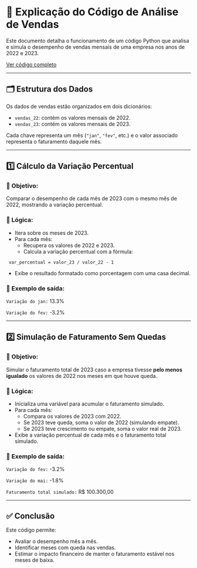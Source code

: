 # 📘 Explicação do Código de Análise de Vendas

Este documento detalha o funcionamento de um código Python que analisa e simula o desempenho de vendas mensais de uma empresa nos anos de 2022 e 2023.

[Ver código completo](/exercicios/ex005.py)

---

## 🗂️ Estrutura dos Dados

Os dados de vendas estão organizados em dois dicionários:
- `vendas_22`: contém os valores mensais de 2022.
- `vendas_23`: contém os valores mensais de 2023.

Cada chave representa um mês (`"jan"`, `"fev"`, etc.) e o valor associado representa o faturamento daquele mês.

---

## 1️⃣ Cálculo da Variação Percentual

### 🎯 Objetivo:
Comparar o desempenho de cada mês de 2023 com o mesmo mês de 2022, mostrando a variação percentual.

### 🧠 Lógica:
- Itera sobre os meses de 2023.
- Para cada mês:
  - Recupera os valores de 2022 e 2023.
  - Calcula a variação percentual com a fórmula:


` var_percentual = valor_23 / valor_22 - 1`


- Exibe o resultado formatado como porcentagem com uma casa decimal.

### 📌 Exemplo de saída:

`Variação do jan:` 13.3% 

`Variação do fev:` -3.2%

---

## 2️⃣ Simulação de Faturamento Sem Quedas

### 🎯 Objetivo:
Simular o faturamento total de 2023 caso a empresa tivesse **pelo menos igualado** os valores de 2022 nos meses em que houve queda.

### 🧠 Lógica:
- Inicializa uma variável para acumular o faturamento simulado.
- Para cada mês:
  - Compara os valores de 2023 com 2022.
  - Se 2023 teve queda, soma o valor de 2022 (simulando empate).
  - Se 2023 teve crescimento ou empate, soma o valor real de 2023.
- Exibe a variação percentual de cada mês e o faturamento total simulado.

### 📌 Exemplo de saída:

`Variação do fev:` -3.2% 

`Variação do mai:` -1.8% 

`Faturamento total simulado:` R$ 100.300,00

---

## ✅ Conclusão

Este código permite:
- Avaliar o desempenho mês a mês.
- Identificar meses com queda nas vendas.
- Estimar o impacto financeiro de manter o faturamento estável nos meses de baixa.

